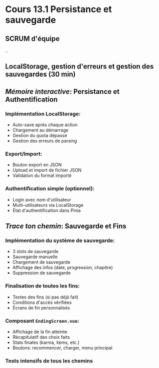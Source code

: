 # Cours 13.1 Persistance et sauvegarde

<!-- 24 novembre -->

## SCRUM d'équipe

..


## LocalStorage, gestion d'erreurs et gestion des sauvegardes (30 min)

## *Mémoire interactive*: Persistance et Authentification

### Implémentation LocalStorage:

- Auto-save après chaque action
- Chargement au démarrage
- Gestion du quota dépassé
- Gestion des erreurs de parsing

### Export/Import:

- Bouton export en JSON
- Upload et import de fichier JSON
- Validation du format importé

### Authentification simple (optionnel):

- Login avec nom d'utilisateur
- Multi-utilisateurs via LocalStorage
- État d'authentification dans Pinia
<!--
### Atelier optionnel Firebase (1h): - Pour les équipes avancées

- Configuration Firebase
- Premier test de sauvegarde cloud
-->

## *Trace ton chemin*: Sauvegarde et Fins

### Implémentation du système de sauvegarde:

- 3 slots de sauvegarde
- Sauvegarde manuelle
- Chargement de sauvegarde
- Affichage des infos (date, progression, chapitre)
- Suppression de sauvegarde


### Finalisation de toutes les fins:

- Textes des fins (si pas déjà fait)
- Conditions d'accès vérifiées
- Écrans de fin personnalisés

### Composant `EndingScreen.vue`:

- Affichage de la fin atteinte
- Récapitulatif des choix faits
- Stats finales (karma, items, etc.)
- Boutons: recommencer, charger, menu principal

### Tests intensifs de tous les chemins